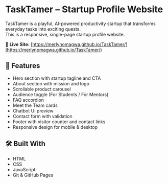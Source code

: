 # TaskTamer – Startup Profile Website

TaskTamer is a playful, AI-powered productivity startup that transforms everyday tasks into exciting quests.  
This is a responsive, single-page startup profile website.

🔗 **Live Site:** [https://merlynomagwa.github.io/TaskTamer/](https://merlynomagwa.github.io/TaskTamer/)

## 🚀 Features
- Hero section with startup tagline and CTA
- About section with mission and logo
- Scrollable product carousel
- Audience toggle (For Students / For Mentors)
- FAQ accordion
- Meet the Team cards
- Chatbot UI preview
- Contact form with validation
- Footer with visitor counter and contact links
- Responsive design for mobile & desktop

## 🛠 Built With
- HTML
- CSS
- JavaScript
- Git & GitHub Pages
